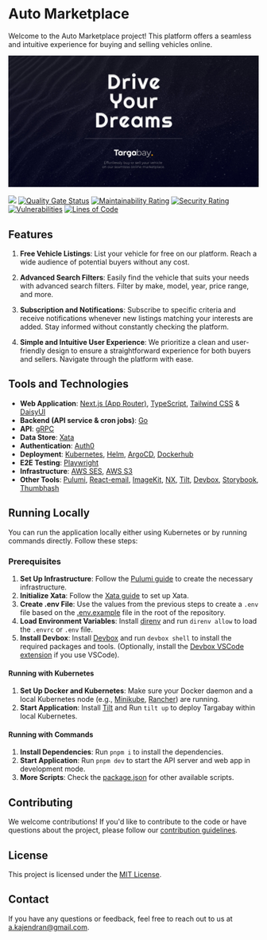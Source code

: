 # Auto Marketplace

Welcome to the Auto Marketplace project! This platform offers a seamless and intuitive experience for buying and selling vehicles online.

<a href="https://targabay.com/lk">
    <img alt="preview-image" src="apps/webapp/public/images/banner.jpg" width="1024">
</a>

<br>

![](https://api.checklyhq.com/v1/badges/checks/d8ee5b92-7ff0-4809-9cc4-405274b5411b?style=flat&theme=default)
[![Quality Gate Status](https://sonarcloud.io/api/project_badges/measure?project=kaje94_auto-marketplace-client&metric=alert_status)](https://sonarcloud.io/summary/new_code?id=kaje94_auto-marketplace-client)
[![Maintainability Rating](https://sonarcloud.io/api/project_badges/measure?project=kaje94_auto-marketplace-client&metric=sqale_rating)](https://sonarcloud.io/summary/new_code?id=kaje94_auto-marketplace-client)
[![Security Rating](https://sonarcloud.io/api/project_badges/measure?project=kaje94_auto-marketplace-client&metric=security_rating)](https://sonarcloud.io/summary/new_code?id=kaje94_auto-marketplace-client)
[![Vulnerabilities](https://sonarcloud.io/api/project_badges/measure?project=kaje94_auto-marketplace-client&metric=vulnerabilities)](https://sonarcloud.io/summary/new_code?id=kaje94_auto-marketplace-client)
[![Lines of Code](https://sonarcloud.io/api/project_badges/measure?project=kaje94_auto-marketplace-client&metric=ncloc)](https://sonarcloud.io/summary/new_code?id=kaje94_auto-marketplace-client)

## Features

1. **Free Vehicle Listings**: List your vehicle for free on our platform. Reach a wide audience of potential buyers without any cost.

2. **Advanced Search Filters**: Easily find the vehicle that suits your needs with advanced search filters. Filter by make, model, year, price range, and more.

3. **Subscription and Notifications**: Subscribe to specific criteria and receive notifications whenever new listings matching your interests are added. Stay informed without constantly checking the platform.

4. **Simple and Intuitive User Experience**: We prioritize a clean and user-friendly design to ensure a straightforward experience for both buyers and sellers. Navigate through the platform with ease.

## Tools and Technologies

- **Web Application**: [Next.js (App Router)](https://nextjs.org/docs/app/building-your-application/routing), [TypeScript](https://www.typescriptlang.org/), [Tailwind CSS](https://tailwindcss.com/) & [DaisyUI](https://daisyui.com/)
- **Backend (API service & cron jobs)**: [Go](https://golang.org/)
- **API**: [gRPC](https://grpc.io/)
- **Data Store**: [Xata](https://xata.io/)
- **Authentication**: [Auth0](https://auth0.com/)
- **Deployment**: [Kubernetes](https://kubernetes.io/), [Helm](https://helm.sh/), [ArgoCD](https://argoproj.github.io/argo-cd/), [Dockerhub](https://hub.docker.com/)
- **E2E Testing**: [Playwright](https://playwright.dev/)
- **Infrastructure**: [AWS SES](https://aws.amazon.com/ses/), [AWS S3](https://aws.amazon.com/s3/)
- **Other Tools**: [Pulumi](https://www.pulumi.com/), [React-email](https://www.npmjs.com/package/react-email), [ImageKit](https://imagekit.io/), [NX](https://nx.dev/), [Tilt](https://tilt.dev/), [Devbox](https://www.jetify.com/devbox), [Storybook](https://storybook.js.org/), [Thumbhash](https://github.com/evanw/thumbhash)

## Running Locally

You can run the application locally either using Kubernetes or by running commands directly. Follow these steps:

### Prerequisites

1. **Set Up Infrastructure**: Follow the [Pulumi guide](/libs/pulumi/README.md) to create the necessary infrastructure.
2. **Initialize Xata**: Follow the [Xata guide](/libs/xata/README.md) to set up Xata.
3. **Create .env File**: Use the values from the previous steps to create a `.env` file based on the [.env.example](.env.example) file in the root of the repository.
4. **Load Environment Variables**: Install [direnv](https://direnv.net/) and run `direnv allow` to load the `.envrc` or `.env` file.
5. **Install Devbox**: Install [Devbox](https://www.jetpack.io/devbox/) and run `devbox shell` to install the required packages and tools. (Optionally, install the [Devbox VSCode extension](https://marketplace.visualstudio.com/items?itemName=jetpack-io.devbox) if you use VSCode).

#### Running with Kubernetes

1. **Set Up Docker and Kubernetes**: Make sure your Docker daemon and a local Kubernetes node (e.g., [Minikube](https://minikube.sigs.k8s.io/docs/), [Rancher](https://rancher.com/)) are running.
2. **Start Application**: Install [Tilt](https://tilt.dev/) and Run `tilt up` to deploy Targabay within local Kubernetes.

#### Running with Commands

1. **Install Dependencies**: Run `pnpm i` to install the dependencies.
2. **Start Application**: Run `pnpm dev` to start the API server and web app in development mode.
3. **More Scripts**: Check the [package.json](package.json) for other available scripts.

## Contributing

We welcome contributions! If you'd like to contribute to the code or have questions about the project, please follow our [contribution guidelines](.github/CONTRIBUTING.md).

## License

This project is licensed under the [MIT License](LICENSE).

## Contact

If you have any questions or feedback, feel free to reach out to us at [a.kajendran@gmail.com](mailto:a.kajendran@gmail.com).

